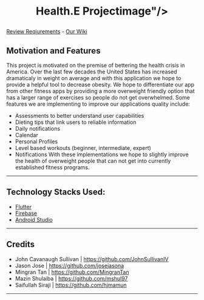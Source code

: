 # <p align="center">**Health.E Project**image"/></p>
[Review Reqiurements](https://github.com/WSU-4110/health.e/issues) - [Our Wiki](https://github.com/WSU-4110/health.e/wiki)

## Motivation and Features

This project is motivated on the premise of bettering the health crisis in America. Over the last few decades the United States has increased dramaticaly in weight on average and with this application we hope to provide a helpful tool to decrease obesity. We hope to differentiate our app from other fitness apps by providing a more overweight friendly option that has a larger range of exercises so people do not get overwhelmed. Some features we are implementing to improve our applications quality include: 
  - Assessments to better understand user capabilities
  - Dieting tips that link users to reliable information
  - Daily notifications 
  - Calendar
  - Personal Profiles
  - Level based workouts (beginner, intermediate, expert)
  - Notifications
With these implementations we hope to slightly improve the health of overweight people that can not get into currently established fitness programs. 

----------------------

## Technology Stacks Used:
* [Flutter](https://flutter.dev/)
* [Firebase](https://firebase.google.com/)
* [Android Studio](https://developer.android.com/)


----------------------

## Credits

* John Cavanaugh Sullivan | https://github.com/JohnSullivanIV
* Jason Jose | https://github.com/josejasona
* Mingran Tan | https://github.com/MingranTan
* Mazin Shulaiba | https://github.com/mshul97
* Saifullah Siraji | https://github.com/hjmamun

----------------------
